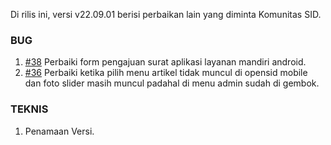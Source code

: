 Di rilis ini, versi v22.09.01 berisi perbaikan lain yang diminta Komunitas SID.

### BUG

1. [#38](https://github.com/OpenSID/wiki-mobile/issues/38) Perbaiki form pengajuan surat aplikasi layanan mandiri android.
2. [#36](https://github.com/OpenSID/wiki-mobile/issues/36) Perbaiki ketika pilih menu artikel tidak muncul di opensid mobile dan foto slider masih muncul padahal di menu admin sudah di gembok.

### TEKNIS

1. Penamaan Versi.
